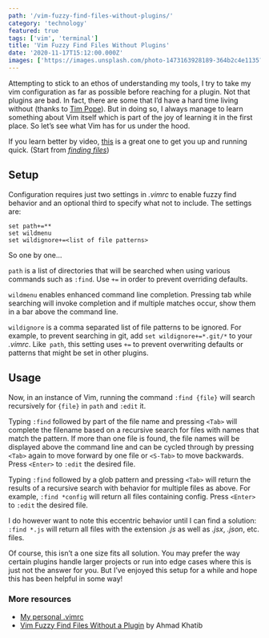 ```yaml
---
path: '/vim-fuzzy-find-files-without-plugins/'
category: 'technology'
featured: true
tags: ['vim', 'terminal']
title: 'Vim Fuzzy Find Files Without Plugins'
date: '2020-11-17T15:12:00.000Z'
images: ['https://images.unsplash.com/photo-1473163928189-364b2c4e1135??ixid=eyJhcHBfaWQiOjEyMDd9&auto=format&w=1600&q=80']
---
```


Attempting to stick to an ethos of understanding my tools, I try to take my vim configuration as far as possible before reaching for a plugin. Not that plugins are bad. In fact, there are some that I’d have a hard time living without (thanks to [Tim Pope](https://github.com/tpope)). But in doing so, I always manage to learn something about Vim itself which is part of the joy of learning it in the first place. So let’s see what Vim has for us under the hood.

If you learn better by video, [this](https://youtu.be/XA2WjJbmmoM) is a great one to get you up and running quick. (Start from [*finding files*](https://youtu.be/XA2WjJbmmoM?t=378))

## Setup

Configuration requires just two settings in _.vimrc_ to enable fuzzy find behavior and an optional third to specify what not to include. The settings are:

```
set path+=**
set wildmenu
set wildignore+=<list of file patterns>
```

So one by one…

`path` is a list of directories that will be searched when using various commands such as `:find`. Use `+=` in order to prevent overriding defaults.

`wildmenu` enables enhanced command line completion. Pressing tab while searching will invoke completion and if multiple matches occur, show them in a bar above the command line.

`wildignore` is a comma separated list of file patterns to be ignored. For example, to prevent searching in git, add `set wildignore+=*.git/*` to your _.vimrc_. Like` path`, this setting uses `+=` to prevent overwriting defaults or patterns that might be set in other plugins.

## Usage

Now, in an instance of Vim, running the command `:find {file}` will search recursively for `{file}` in `path` and `:edit` it.

Typing `:find` followed by part of the file name and pressing `<Tab>` will complete the filename based on a recursive search for files with names that match the pattern. If more than one file is found, the file names will be displayed above the command line and can be cycled through by pressing `<Tab>` again to move forward by one file or `<S-Tab>` to move backwards. Press `<Enter>` to `:edit` the desired file.

Typing `:find` followed by a glob pattern and pressing `<Tab>` will return the results of a recursive search with behavior for multiple files as above. For example, `:find *config` will return all files containing config. Press `<Enter>` to `:edit` the desired file.

I do however want to note this eccentric behavior until I can find a solution: `:find *.js` will return all files with the extension _.js_ as well as _.jsx_, _.json_, etc. files.

Of course, this isn’t a one size fits all solution. You may prefer the way certain plugins handle larger projects or run into edge cases where this is just not the answer for you. But I’ve enjoyed this setup for a while and hope this has been helpful in some way!

### More resources

- [My personal .vimrc](https://github.com/ryantoddgarza/dotfiles/blob/master/.vimrc)
- [Vim Fuzzy Find Files Without a Plugin](http://www.akhatib.com/fuzzy-find-files-in-vim-without-a-plugin/) by Ahmad Khatib
